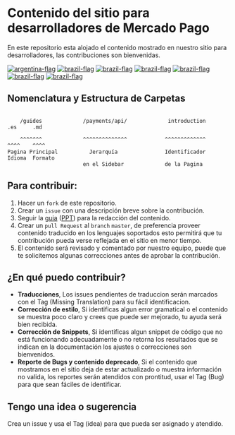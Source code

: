 # Contenido del sitio para desarrolladores de Mercado Pago

En este repositorio esta alojado el contenido mostrado en nuestro sitio para desarrolladores, las contribuciones son bienvenidas.

[![argentina-flag](images/flags/argentina.svg)](https://www.mercadopago.com.ar/developers)
[![brazil-flag](images/flags/brazil.svg)](https://www.mercadopago.com.br/developers)
[![brazil-flag](images/flags/mexico.svg)](https://www.mercadopago.com.mx/developers)
[![brazil-flag](images/flags/uruguay.svg)](https://www.mercadopago.com.uy/developers)
[![brazil-flag](images/flags/colombia.svg)](https://www.mercadopago.com.co/developers)
[![brazil-flag](images/flags/chile.svg)](https://www.mercadopago.cl/developers)
[![brazil-flag](images/flags/peru.svg)](https://www.mercadopago.com.pe/developers)

## Nomenclatura y Estructura de Carpetas ##

```

    /guides             /payments/api/             introduction     .es     .md 

    ^^^^^^^             ^^^^^^^^^^^^^^            ^^^^^^^^^^^^^     ^^^^    ^^^^
Pagina Principal          Jerarquía               Identificador     Idioma  Formato
                        en el Sidebar             de la Pagina

```

## Para contribuir: ##

1. Hacer un `fork` de este repositorio.
2. Crear un `issue` con una descripción breve sobre la contribución.
3. Seguir la [guia](https://github.com/mercadopago/devsite-docs/wiki/Syntax-guide) ([PPT](https://docs.google.com/presentation/d/153bdaUUcq-V6GoMx8X-PC68OOeOVpDtikeuaT8NSv2o/edit#slide=id.g268fe8ae6c_0_406)) para la redacción del contenido.
4. Crear un `pull Request` al `branch` `master`, de preferencia proveer contenido traducido en los lenguajes soportados esto permitirá que tu contribución pueda verse reflejada en el sitio en menor tiempo.
5. El contenido será revisado y comentado por nuestro equipo, puede que te solicitemos algunas correcciones antes de aprobar la contribución.



## ¿En qué puedo contribuir? ##
- **Traducciones**, Los issues pendientes de traduccion serán marcados con el Tag (Missing Translation) para su fácil identificacion.
- **Corrección de estilo**, Si identificas algun error gramatical o el contenido se muestra poco claro y crees que puede ser mejorado, tu ayuda será bien recibida.
- **Corrección de Snippets**, Si identificas algun snippet de código que no está funcionando adecuadamente o no retorna los resultados que se indican en la documentación los ajustes o correcciones son bienvenidos.
- **Reporte de Bugs y contenido deprecado**, Si el contenido que mostramos en el sitio deja de estar actualizado o muestra información no valida, los reportes serán atendidos con prontitud, usar el Tag (Bug) para que sean fáciles de identificar.

## Tengo una idea o sugerencia ##

Crea un issue y usa el Tag (idea) para que pueda ser asignado y atendido.



